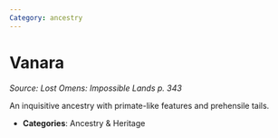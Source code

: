 ```yaml
---
Category: ancestry
---
```

# Vanara  
*Source: Lost Omens: Impossible Lands p. 343*  

An inquisitive ancestry with primate-like features and prehensile tails.

- **Categories**: Ancestry & Heritage